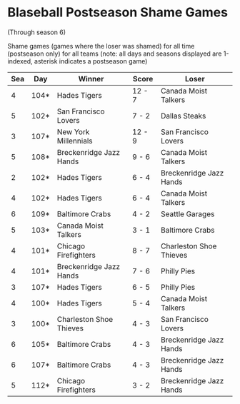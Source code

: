 # Blaseball Postseason Shame Games
(Through season 6)



Shame games (games where the loser was shamed) for all time (postseason only) for all teams (note: all days and seasons displayed are 1-indexed, asterisk indicates a postseason game)


| Sea | Day | Winner | Score | Loser | 
| ------ |------ |------ |------ |------ |
| 4 | 104* | Hades Tigers | 12 - 7 | Canada Moist Talkers | 
| 5 | 102* | San Francisco Lovers | 7 - 2 | Dallas Steaks | 
| 3 | 107* | New York Millennials | 12 - 9 | San Francisco Lovers | 
| 5 | 108* | Breckenridge Jazz Hands | 9 - 6 | Canada Moist Talkers | 
| 2 | 102* | Hades Tigers | 6 - 4 | Breckenridge Jazz Hands | 
| 4 | 102* | Hades Tigers | 6 - 4 | Canada Moist Talkers | 
| 6 | 109* | Baltimore Crabs | 4 - 2 | Seattle Garages | 
| 5 | 103* | Canada Moist Talkers | 3 - 1 | Baltimore Crabs | 
| 4 | 101* | Chicago Firefighters | 8 - 7 | Charleston Shoe Thieves | 
| 4 | 101* | Breckenridge Jazz Hands | 7 - 6 | Philly Pies | 
| 3 | 107* | Hades Tigers | 6 - 5 | Philly Pies | 
| 4 | 100* | Hades Tigers | 5 - 4 | Canada Moist Talkers | 
| 3 | 100* | Charleston Shoe Thieves | 4 - 3 | San Francisco Lovers | 
| 6 | 105* | Baltimore Crabs | 4 - 3 | Breckenridge Jazz Hands | 
| 6 | 107* | Baltimore Crabs | 4 - 3 | Breckenridge Jazz Hands | 
| 5 | 112* | Chicago Firefighters | 3 - 2 | Breckenridge Jazz Hands | 


